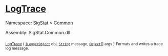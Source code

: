 # [LogTrace](./ILoggerObjectExtensions-100663350.md)

Namespace: [SigStat]() > [Common](./../README.md)

Assembly: SigStat.Common.dll

<sub>[LogTrace](./ILoggerObjectExtensions-100663350.md) ( [`ILoggerObject`](./../ILoggerObject.md) obj, [`String`](https://docs.microsoft.com/en-us/dotnet/api/System.String) message, [`Object`](https://docs.microsoft.com/en-us/dotnet/api/System.Object)[] args )</sub>              <sub>Formats and writes a trace log message.</sub>
